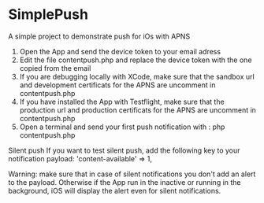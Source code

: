 # SimplePush
A simple project to demonstrate push for iOs with APNS

1. Open the App and send the device token to your email adress
2. Edit the file contentpush.php and replace the device token with the one copied from the email
3. If you are debugging locally with XCode, make sure that the sandbox url and development certificats for the APNS are uncomment in contentpush.php
4. If you have installed the App with Testflight, make sure that the production url and production certificats for the APNS are uncomment in contentpush.php
5. Open a terminal and send your first push notification with : php contentpush.php

Silent push
If you want to test silent push, add the following key to your notification payload:
'content-available' => 1,

Warning: make sure that in case of silent notifications you don't add an alert to the payload. Otherwise if the App run in the inactive or running in the background, iOS will display the alert even for silent notifications.
